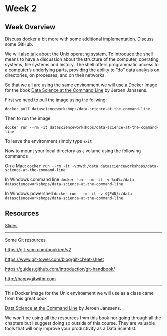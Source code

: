 # Week 2

## Week Overview

Discuss docker a bit more with some additional implementation. Discuss some GitHub.

We will also talk about the Unix operating system. To introduce the shell means to have a discussion about the structure of the computer, operating systems, file systems and history. The shell offers programmatic access to a computer’s underlying parts, providing the ability to “do” data analysis on directories, on processes, and on their networks. 

So that we all are using the same environment we will use a Docker Image for the book [Data Science at the Command Line](https://www.datascienceatthecommandline.com/index.html) by Jeroen Janssens. 

First we need to pull the image using the follwing:

`docker pull datascienceworkshops/data-science-at-the-command-line`

Then to run the image

`docker run --rm -it datascienceworkshops/data-science-at-the-command-line`

To leave the environment simply type `exit`

Now to mount your local directory as a volume using the following commands

On a Mac:
`docker run --rm -it -v`pwd`:/data datascienceworkshops/data-science-at-the-command-line`

In Windows command line
`docker run --rm -it -v %cd%:/data datascienceworkshops/data-science-at-the-command-line`

In Windows powershell
`docker run --rm -it -v ${PWD}:/data datascienceworkshops/data-science-at-the-command-line`
  
## Resources

[Slides](https://github.com/natelangholz/stat418-tools-in-datascience/blob/master/week-2/slides-week-2.pdf)

-----

Some Git resources

https://git-scm.com/book/en/v2

https://www.git-tower.com/blog/git-cheat-sheet

https://guides.github.com/introduction/git-handbook/

http://happygitwithr.com

------

This Docker Image for the Unix environment we will use as a class came from this great book

[Data Science at the Command Line](https://www.datascienceatthecommandline.com/index.html) by Jeroen Janssens.

We won't be using all the resources from this book nor going through all the chapters but I suggest doing so outside of this course. They are valuable tools that will only improve your productivity as a Data Scientist.


